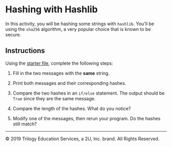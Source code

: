 # Hashing with Hashlib

In this activity, you will be hashing some strings with `hashlib`. You'll be using the `sha256` algorithm, a very popular choice that is known to be secure.

## Instructions

Using the [starter file](Unsolved/hashing.py), complete the following steps:

1. Fill in the two messages with the **same** string.

2. Print both messages and their corresponding hashes.

3. Compare the two hashes in an `if/else` statement. The output should be `True` since they are the same message.

4. Compare the length of the hashes. What do you notice?

5. Modify one of the messages, then rerun your program. Do the hashes still match?

---

© 2019 Trilogy Education Services, a 2U, Inc. brand. All Rights Reserved.
